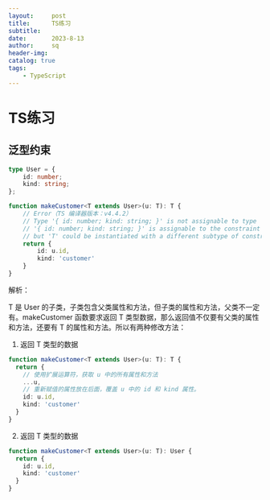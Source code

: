 ```yaml
---
layout:     post
title:      TS练习
subtitle:   
date:       2023-8-13
author:     sq
header-img: 
catalog: true
tags:
    - TypeScript
---
```

# TS练习
## 泛型约束

```typescript
type User = {
    id: number;
    kind: string;
};

function makeCustomer<T extends User>(u: T): T {
    // Error（TS 编译器版本：v4.4.2）
    // Type '{ id: number; kind: string; }' is not assignable to type 'T'.
    // '{ id: number; kind: string; }' is assignable to the constraint of type 'T', 
    // but 'T' could be instantiated with a different subtype of constraint 'User'.
    return {
        id: u.id,
        kind: 'customer'
    }
}
```

解析：

T 是 User 的子类，子类包含父类属性和方法，但子类的属性和方法，父类不一定有。makeCustomer 函数要求返回 T 类型数据，那么返回值不仅要有父类的属性
和方法，还要有 T 的属性和方法。所以有两种修改方法：

1. 返回 T 类型的数据

```typescript
function makeCustomer<T extends User>(u: T): T {
  return {
    // 使用扩展运算符，获取 u 中的所有属性和方法
    ...u,
    // 重新赋值的属性放在后面，覆盖 u 中的 id 和 kind 属性。
    id: u.id,
    kind: 'customer'
  }
}
```

2. 返回 T 类型的数据

```typescript
function makeCustomer<T extends User>(u: T): User {
  return {
    id: u.id,
    kind: 'customer'
  }
}
```
